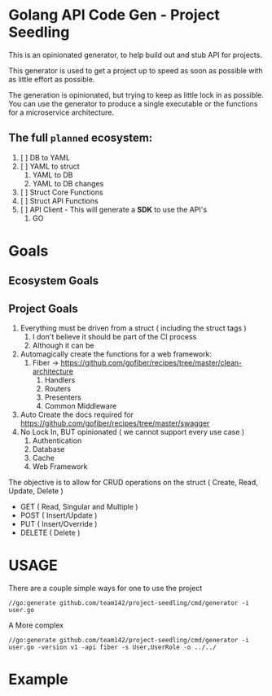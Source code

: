 # Golang API Code Gen - Project Seedling

This is an opinionated generator, to help build out and stub API for projects.

This generator is used to get a project up to speed as soon as possible with as little effort as possible.

The generation is opinionated, but trying to keep as little lock in as possible.
You can use the generator to produce a single executable or the functions for a microservice architecture.

## The full `planned` ecosystem:
1. [ ] DB to YAML
2. [ ] YAML to struct
   1. YAML to DB
   2. YAML to DB changes
3. [ ] Struct Core Functions
4. [ ] Struct API Functions
5. [ ] API Client - This will generate a **SDK** to use the API's
   1. GO

# Goals

##  Ecosystem Goals



##  Project Goals

1. Everything must be driven from a struct ( including the struct tags )
   1. I don't believe it should be part of the CI process
   2. Although it can be
2. Automagically create the functions for a web framework:
   1. Fiber -> https://github.com/gofiber/recipes/tree/master/clean-architecture
      1. Handlers
      2. Routers
      3. Presenters  
      4. Common Middleware
3. Auto Create the docs required for https://github.com/gofiber/recipes/tree/master/swagger
4. No Lock In, BUT opinionated ( we cannot support every use case )
   1. Authentication
   2. Database
   3. Cache
   4. Web Framework

The objective is to allow for CRUD operations on the struct ( Create, Read, Update, Delete )
* GET ( Read, Singular and Multiple )
* POST ( Insert/Update )
* PUT ( Insert/Override )
* DELETE ( Delete )

# USAGE
There are a couple simple ways for one to use the project

```
//go:generate github.com/team142/project-seedling/cmd/generator -i user.go
```

A More complex 

```
//go:generate github.com/team142/project-seedling/cmd/generator -i user.go -version v1 -api fiber -s User,UserRole -o ../../
```

# Example



